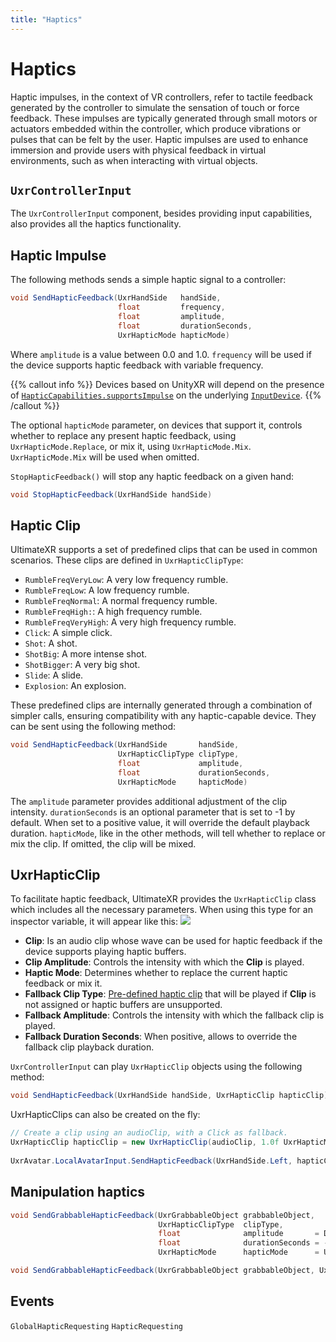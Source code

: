 ```yaml
---
title: "Haptics"
---
```


# Haptics

Haptic impulses, in the context of VR controllers, refer to tactile feedback generated by the controller to simulate the sensation of touch or force feedback. These impulses are typically generated through small motors or actuators embedded within the controller, which produce vibrations or pulses that can be felt by the user. Haptic impulses are used to enhance immersion and provide users with physical feedback in virtual environments, such as when interacting with virtual objects.

## `UxrControllerInput`

The `UxrControllerInput` component, besides providing input capabilities, also provides all the haptics functionality.

## Haptic Impulse

The following methods sends a simple haptic signal to a controller:

```c#
void SendHapticFeedback(UxrHandSide   handSide,
                        float         frequency,
                        float         amplitude,
                        float         durationSeconds,
                        UxrHapticMode hapticMode)
```

Where `amplitude` is a value between 0.0 and 1.0. `frequency` will be used if the device supports haptic feedback with variable frequency.

{{% callout info %}}
Devices based on UnityXR will depend on the presence of [`HapticCapabilities.supportsImpulse`](https://docs.unity3d.com/ScriptReference/XR.HapticCapabilities-supportsImpulse.html) on the underlying [`InputDevice`](https://docs.unity3d.com/ScriptReference/XR.InputDevice.html).
{{% /callout %}}

The optional `hapticMode` parameter, on devices that support it, controls whether to replace any present haptic feedback, using `UxrHapticMode.Replace`, or mix it, using `UxrHapticMode.Mix`. `UxrHapticMode.Mix` will be used when omitted.

`StopHapticFeedback()` will stop any haptic feedback on a given hand:

```c#
void StopHapticFeedback(UxrHandSide handSide)
```

## Haptic Clip

UltimateXR supports a set of predefined clips that can be used in common scenarios. These clips are defined in `UxrHapticClipType`:
- `RumbleFreqVeryLow`: A very low frequency rumble.
- `RumbleFreqLow`: A low frequency rumble.
- `RumbleFreqNormal`: A normal frequency rumble.
- `RumbleFreqHigh:`: A high frequency rumble.
- `RumbleFreqVeryHigh`: A very high frequency rumble.
- `Click`: A simple click.
- `Shot`: A shot.
- `ShotBig`: A more intense shot.
- `ShotBigger`: A very big shot.
- `Slide`: A slide.
- `Explosion`: An explosion.

These predefined clips are internally generated through a combination of simpler calls, ensuring compatibility with any haptic-capable device. They can be sent using the following method:

```c#
void SendHapticFeedback(UxrHandSide       handSide,
                        UxrHapticClipType clipType,
                        float             amplitude,
                        float             durationSeconds,
                        UxrHapticMode     hapticMode)
```

The `amplitude` parameter provides additional adjustment of the clip intensity. `durationSeconds` is an optional parameter that is set to -1 by default. When set to a positive value, it will override the default playback duration.
`hapticMode`, like in the other methods, will tell whether to replace or mix the clip. If omitted, the clip will be mixed.
									   
## UxrHapticClip

To facilitate haptic feedback, UltimateXR provides the `UxrHapticClip` class which includes all the necessary parameters. When using this type for an inspector variable, it will appear like this:
![](/docs/programming-guide/media/UxrHapticClip.png)

- **Clip**: Is an audio clip whose wave can be used for haptic feedback if the device supports playing haptic buffers.
- **Clip Amplitude**: Controls the intensity with which the **Clip** is played.
- **Haptic Mode**: Determines whether to replace the current haptic feedback or mix it.
- **Fallback Clip Type**: [Pre-defined haptic clip](#haptic-clip) that will be played if **Clip** is not assigned or haptic buffers are unsupported.
- **Fallback Amplitude**: Controls the intensity with which the fallback clip is played.
- **Fallback Duration Seconds**: When positive, allows to override the fallback clip playback duration.

`UxrControllerInput` can play `UxrHapticClip` objects using the following method:
```c#
void SendHapticFeedback(UxrHandSide handSide, UxrHapticClip hapticClip)
```

UxrHapticClips can also be created on the fly:
```c#
// Create a clip using an audioClip, with a Click as fallback.
UxrHapticClip hapticClip = new UxrHapticClip(audioClip, 1.0f UxrHapticMode.Mix, UxrHapticClipType.Click);
											
UxrAvatar.LocalAvatarInput.SendHapticFeedback(UxrHandSide.Left, hapticClip);
```
												
## Manipulation haptics

```c#
void SendGrabbableHapticFeedback(UxrGrabbableObject grabbableObject,
                                 UxrHapticClipType  clipType,
                                 float              amplitude       = DefaultHapticAmplitude,
                                 float              durationSeconds = -1.0f,
                                 UxrHapticMode      hapticMode      = UxrHapticMode.Mix)
```

```c#
void SendGrabbableHapticFeedback(UxrGrabbableObject grabbableObject, UxrHapticClip hapticClip)
```

## Events ##

`GlobalHapticRequesting`
`HapticRequesting`